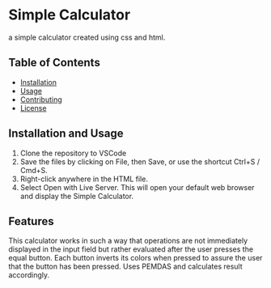 # Simple Calculator
a simple calculator created using css and html.

## Table of Contents
- [Installation](#installation)
- [Usage](#usage)
- [Contributing](#contributing)
- [License](#license)

## Installation and Usage
1. Clone the repository to VSCode
2. Save the files by clicking on File, then Save, or use the shortcut Ctrl+S / Cmd+S.
3. Right-click anywhere in the HTML file.
4. Select Open with Live Server. This will open your default web browser and display the Simple Calculator.

## Features
This calculator works in such a way that operations are not immediately displayed in the input field but rather 
evaluated after the user presses the equal button. 
Each button inverts its colors when pressed to assure the user that the button has been pressed.
Uses PEMDAS and calculates result accordingly.


   
